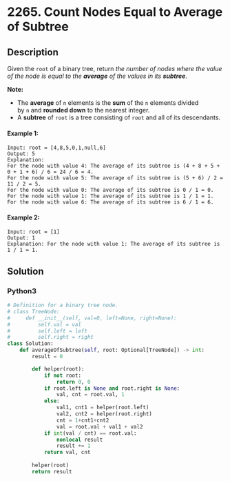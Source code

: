 # 2265. Count Nodes Equal to Average of Subtree


## Description
Given the `root` of a binary tree, return *the number of nodes where the value of the node is equal to the **average** of the values in its **subtree***.

**Note:**

-   The **average** of `n` elements is the **sum** of the `n` elements divided by `n` and **rounded down** to the nearest integer.
-   A **subtree** of `root` is a tree consisting of `root` and all of its descendants.

#### Example 1:
```
Input: root = [4,8,5,0,1,null,6]
Output: 5
Explanation: 
For the node with value 4: The average of its subtree is (4 + 8 + 5 + 0 + 1 + 6) / 6 = 24 / 6 = 4.
For the node with value 5: The average of its subtree is (5 + 6) / 2 = 11 / 2 = 5.
For the node with value 0: The average of its subtree is 0 / 1 = 0.
For the node with value 1: The average of its subtree is 1 / 1 = 1.
For the node with value 6: The average of its subtree is 6 / 1 = 6.
```

#### Example 2:
```
Input: root = [1]
Output: 1
Explanation: For the node with value 1: The average of its subtree is 1 / 1 = 1.
```


## Solution

### Python3
```python
# Definition for a binary tree node.
# class TreeNode:
#     def __init__(self, val=0, left=None, right=None):
#         self.val = val
#         self.left = left
#         self.right = right
class Solution:
    def averageOfSubtree(self, root: Optional[TreeNode]) -> int:
        result = 0

        def helper(root):
            if not root:
                return 0, 0
            if root.left is None and root.right is None: 
                val, cnt = root.val, 1
            else:
                val1, cnt1 = helper(root.left)
                val2, cnt2 = helper(root.right)
                cnt = 1+cnt1+cnt2
                val = root.val + val1 + val2            
            if int(val / cnt) == root.val:
                nonlocal result
                result += 1
            return val, cnt
        
        helper(root)
        return result
```
